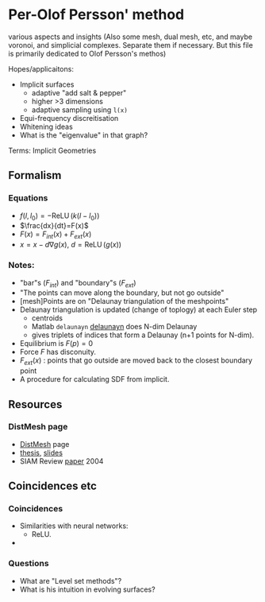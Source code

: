 # Per-Olof Persson' method

various aspects and insights
(Also some mesh, dual mesh, etc, and maybe voronoi, and simplicial complexes. Separate them if necessary. But this file is primarily dedicated to Olof Persson's methos)

Hopes/applicaitons:
* Implicit surfaces
   * adaptive "add salt & pepper"
   * higher >3 dimensions
   * adaptive sampling using `l(x)`
* Equi-frequency discreitisation
* Whitening ideas
* What is the "eigenvalue" in that graph?

Terms: Implicit Geometries

## Formalism
### Equations
* $f(l,l_0)=-\operatorname{ReLU} \left(  k(l - l_0) \right)$
* $\frac{dx}{dt}=F(x)$
* $F(x)=F_{int}(x) + F_{ext}(x)$
* $x = x - d \nabla g(x)$, $d=\operatorname{ReLU}(g(x))$


### Notes:
* "bar"s ($F_{int}$) and "boundary"s ($F_{ext}$)
* "The points can move along the boundary, but not go outside"
* [mesh]Points are on "Delaunay triangulation of the meshpoints"
* Delaunay triangulation is updated (change of toplogy) at each Euler step
   * centroids
   * Matlab `delaunayn` [delaunayn](https://www.mathworks.com/help/matlab/ref/delaunayn.html) does N-dim Delaunay
   * gives triplets of indices that form a Delaunay (n+1 points for N-dim).
* Equilibrium is $F(p) = 0$
* Force $F$ has disconuity.
* $F_{ext}(x)$ : points that go outside are moved back to the closest boundary point
* A procedure for calculating SDF from implicit.

## Resources
### DistMesh page
* [DistMesh](http://persson.berkeley.edu/distmesh/) page
* [thesis](http://persson.berkeley.edu/thesis/persson-thesis-color.pdf), [slides](http://persson.berkeley.edu/thesis/persson-thesis-presentation.pdf)
* SIAM Review [paper](http://persson.berkeley.edu/distmesh/persson04mesh.pdf) 2004

## Coincidences etc
### Coincidences
* Similarities with neural networks:
   * ReLU.
* 
### Questions
* What are "Level set methods"?
* What is his intuition in evolving surfaces?
